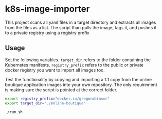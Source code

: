 # k8s-image-importer
This project scans all yaml files in a target directory and extracts all images from the files as a list. The script than pulls the image, tags it, and pushes it to a private registry using a registry prefix

## Usage

Set the following variables. `target_dir` refers to the folder containing the Kubernetes manifests. `registry_prefix` refers to the public or private docker registry you want to import all images too.

Test the functionality by copying and importing a 1:1 copy from the online boutique application images into your own repository. The only requirement is making sure the script is pointed at the correct folder.

```bash
export registry_prefix="docker.io/gregnrobinson"
export target_dir="./online-boutique"

./run.sh
```
